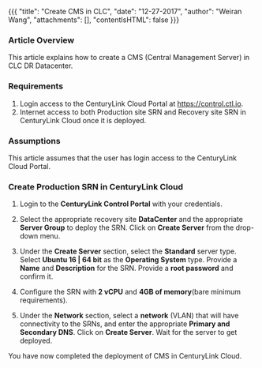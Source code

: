 
{{{
  "title": "Create CMS in CLC",
  "date": "12-27-2017",
  "author": "Weiran Wang",
  "attachments": [],
  "contentIsHTML": false
}}}

### Article Overview
This article explains how to create a CMS (Central Management Server) in CLC DR Datacenter.

### Requirements
1. Login access to the CenturyLink Cloud Portal at https://control.ctl.io.
2. Internet access to both Production site SRN and Recovery site SRN in CenturyLink Cloud once it is deployed.

### Assumptions
This article assumes that the user has login access to the CenturyLink Cloud Portal.

### Create Production SRN in CenturyLink Cloud
1. Login to the **CenturyLink Control Portal** with your credentials.

2. Select the appropriate recovery site **DataCenter** and the appropriate **Server Group** to deploy the SRN. Click on **Create Server** from the drop-down menu.

3. Under the **Create Server** section, select the **Standard** server type. Select **Ubuntu 16 | 64 bit** as the **Operating System** type. Provide a **Name** and **Description** for the SRN. Provide a **root password** and confirm it.

4. Configure the SRN with **2 vCPU** and **4GB of memory**(bare minimum requirements).

5. Under the **Network** section, select a **network** (VLAN) that will have connectivity to the SRNs, and enter the appropriate **Primary and Secondary DNS**. Click on **Create Server**. Wait for the server to get deployed.

You have now completed the deployment of CMS  in CenturyLink Cloud.

